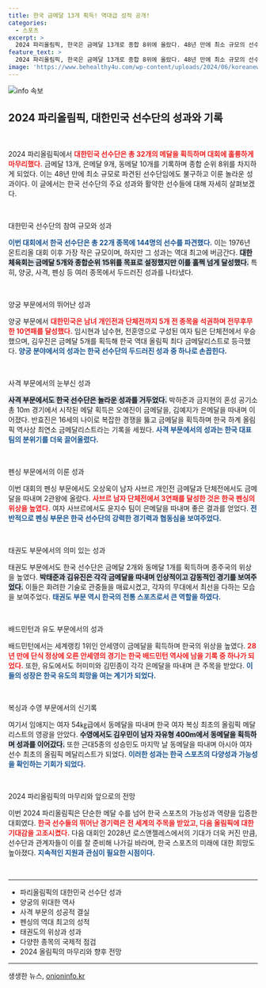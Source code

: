 ```yaml
---
title: 한국 금메달 13개 획득! 역대급 성적 공개!
categories:
  - 스포츠
excerpt: >
  2024 파리올림픽, 한국은 금메달 13개로 종합 8위에 올랐다. 48년 만에 최소 규모의 선수단이지만, 양궁 김우진과 임시현은 3관왕에 올라 MVP의 영예를 안았다. 한국은 전통 강세 종목에서 놀라운 성과를 거두며 역대 최고 기록을 세웠다.
feature_text: >
  2024 파리올림픽, 한국은 금메달 13개로 종합 8위에 올랐다. 48년 만에 최소 규모의 선수단이지만, 양궁 김우진과 임시현은 3관왕에 올라 MVP의 영예를 안았다. 한국은 전통 강세 종목에서 놀라운 성과를 거두며 역대 최고 기록을 세웠다.
image: 'https://www.behealthy4u.com/wp-content/uploads/2024/06/koreanews.jpg'
---
```


<p><img src="https://www.behealthy4u.com/wp-content/uploads/2024/06/koreanews.jpg" alt="info 속보" /></p>

<h2 data-ke-size="size26">2024 파리올림픽, 대한민국 선수단의 성과와 기록</h2>

<p data-ke-size="size16">&nbsp;</p>

<p>2024 파리올림픽에서 <b><span style="color: #ee2323;">대한민국 선수단은 총 32개의 메달을 획득하며 대회에 훌륭하게 마무리했다.</span></b> 금메달 13개, 은메달 9개, 동메달 10개를 기록하며 종합 순위 8위를 차지하게 되었다. 이는 48년 만에 최소 규모로 파견된 선수단임에도 불구하고 이룬 놀라운 성과이다. 이 글에서는 한국 선수단의 주요 성과와 활약한 선수들에 대해 자세히 살펴보겠다.</p>

<p data-ke-size="size16">&nbsp;</p>

<p>대한민국 선수단의 참여 규모와 성과</p>

<p><b><span style="color: #1a5490;">이번 대회에서 한국 선수단은 총 22개 종목에 144명의 선수를 파견했다.</span></b> 이는 1976년 몬트리올 대회 이후 가장 작은 규모이며, 하지만 그 성과는 역대 최고에 버금간다. <b><span style="background-color: #21538527;">대한체육회는 금메달 5개와 종합순위 15위를 목표로 설정했지만 이를 훌쩍 넘게 달성했다.</span></b> 특히, 양궁, 사격, 펜싱 등 여러 종목에서 두드러진 성과를 나타냈다.</p>

<p data-ke-size="size16">&nbsp;</p>

<p>양궁 부문에서의 뛰어난 성과</p>

<p>양궁 부문에서 <b><span style="color: #ee2323;">대한민국은 남녀 개인전과 단체전까지 5개 전 종목을 석권하며 전무후무한 10연패를 달성했다.</span></b> 임시현과 남수현, 전훈영으로 구성된 여자 팀은 단체전에서 우승했으며, 김우진은 금메달 5개를 획득해 한국 역대 올림픽 최다 금메달리스트로 등극했다. <b><span style="color: #1a5490;">양궁 분야에서의 성과는 한국 선수단의 두드러진 성과 중 하나로 손꼽힌다.</span></b></p>

<p data-ke-size="size16">&nbsp;</p>

<p>사격 부문에서의 눈부신 성과</p>

<p><b><span style="background-color: #21538527;">사격 부문에서도 한국 선수단은 놀라운 성과를 거두었다.</span></b> 박하준과 금지현의 혼성 공기소총 10m 경기에서 시작된 메달 획득은 오예진이 금메달을, 김예지가 은메달을 따내며 이어졌다. 반효진은 16세의 나이로 복잡한 경쟁을 뚫고 금메달을 획득하며 한국 하계 올림픽 역사상 최연소 금메달리스트라는 기록을 세웠다. <b><span style="color: #1a5490;">사격 부문에서의 성과는 한국 대표팀의 분위기를 더욱 끌어올렸다.</span></b></p>

<p data-ke-size="size16">&nbsp;</p>

<p>펜싱 부문에서의 이룬 성과</p>

<p>이번 대회의 펜싱 부문에서도 오상욱이 남자 사브르 개인전 금메달과 단체전에서도 금메달을 따내며 2관왕에 올랐다. <b><span style="color: #ee2323;">사브르 남자 단체전에서 3연패를 달성한 것은 한국 펜싱의 위상을 높였다.</span></b> 여자 사브르에서도 윤지수 팀이 은메달을 따내며 좋은 결과를 얻었다. <b><span style="color: #1a5490;">전반적으로 펜싱 부문은 한국 선수단의 강력한 경기력과 협동심을 보여주었다.</span></b></p>

<p data-ke-size="size16">&nbsp;</p>

<p>태권도 부문에서의 의미 있는 성과</p>

<p>태권도 부문에서도 한국 선수단은 금메달 2개와 동메달 1개를 획득하며 종주국의 위상을 높였다. <b><span style="background-color: #21538527;">박태준과 김유진은 각각 금메달을 따내며 인상적이고 감동적인 경기를 보여주었다.</span></b> 이들은 화려한 기술로 관중들을 매료시켰고, 각자의 무대에서 최선을 다하는 모습을 보여주었다. <b><span style="color: #1a5490;">태권도 부문 역시 한국의 전통 스포츠로서 큰 역할을 하였다.</span></b></p>

<p data-ke-size="size16">&nbsp;</p>

<p>배드민턴과 유도 부문에서의 성과</p>

<p>배드민턴에서는 세계랭킹 1위인 안세영이 금메달을 획득하며 한국의 위상을 높였다. <b><span style="color: #ee2323;">28년 만에 단식 정상에 오른 안세영의 경기는 한국 배드민턴 역사에 남을 기록 중 하나가 되었다.</span></b> 또한, 유도에서도 허미미와 김민종이 각각 은메달을 따내며 큰 주목을 받았다. <b><span style="color: #1a5490;">이들의 성장은 한국 유도의 희망을 여는 계기가 되었다.</span></b></p>

<p data-ke-size="size16">&nbsp;</p>

<p>복싱과 수영 부문에서의 신기록</p>

<p>여기서 임애지는 여자 54㎏급에서 동메달을 따내며 한국 여자 복싱 최초의 올림픽 메달리스트의 영광을 안았다. <b><span style="background-color: #21538527;">수영에서도 김우민이 남자 자유형 400m에서 동메달을 획득하며 성과를 이어갔다.</span></b> 또한 근대5종의 성승민도 마지막 날 동메달을 따내며 아시아 여자 선수 최초의 올림픽 메달리스트가 되었다. <b><span style="color: #1a5490;">이러한 성과는 한국 스포츠의 다양성과 가능성을 확인하는 기회가 되었다.</span></b></p>

<p data-ke-size="size16">&nbsp;</p>

<p>2024 파리올림픽의 마무리와 앞으로의 전망</p>

<p>이번 2024 파리올림픽은 단순한 메달 수를 넘어 한국 스포츠의 가능성과 역량을 입증한 대회였다. <b><span style="color: #ee2323;">한국 선수들의 뛰어난 경기력은 전 세계의 주목을 받았고, 다음 올림픽에 대한 기대감을 고조시켰다.</span></b> 다음 대회인 2028년 로스앤젤레스에서의 기대가 더욱 커진 만큼, 선수단과 관계자들이 이를 잘 준비해 나가길 바라며, 한국 스포츠의 미래에 대한 희망도 높아졌다. <b><span style="color: #1a5490;">지속적인 지원과 관심이 필요한 시점이다.</span></b></p>

<p data-ke-size="size16">&nbsp;</p>

<hr />

<ul>
  <li>파리올림픽의 대한민국 선수단 성과</li>
  <li>양궁의 위대한 역사</li>
  <li>사격 부문의 성공적 결실</li>
  <li>펜싱의 역대 최고의 성적</li>
  <li>태권도의 위상과 성과</li>
  <li>다양한 종목의 국제적 점검</li>
  <li>2024 올림픽의 마무리와 향후 전망</li>
</ul>

<hr />
생생한 뉴스, <a href="https://onioninfo.kr" rel="dofollow">onioninfo.kr</a>


